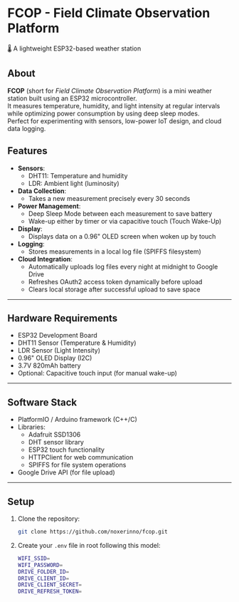 # FCOP - Field Climate Observation Platform    <!-- FCOP = Fait chaud ou pas ? -->

🌡️ A lightweight ESP32-based weather station

## About

**FCOP** (short for *Field Climate Observation Platform*) is a mini weather station built using an ESP32 microcontroller.  
It measures temperature, humidity, and light intensity at regular intervals while optimizing power consumption by using deep sleep modes.  
Perfect for experimenting with sensors, low-power IoT design, and cloud data logging.

## Features

- **Sensors**:
  - DHT11: Temperature and humidity
  - LDR: Ambient light (luminosity)
- **Data Collection**:
  - Takes a new measurement precisely every 30 seconds
- **Power Management**:
  - Deep Sleep Mode between each measurement to save battery
  - Wake-up either by timer or via capacitive touch (Touch Wake-Up)
- **Display**:
  - Displays data on a 0.96" OLED screen when woken up by touch
- **Logging**:
  - Stores measurements in a local log file (SPIFFS filesystem)
- **Cloud Integration**:
  - Automatically uploads log files every night at midnight to Google Drive
  - Refreshes OAuth2 access token dynamically before upload
  - Clears local storage after successful upload to save space

---

## Hardware Requirements

- ESP32 Development Board
- DHT11 Sensor (Temperature & Humidity)
- LDR Sensor (Light Intensity)
- 0.96" OLED Display (I2C)
- 3.7V 820mAh battery
- Optional: Capacitive touch input (for manual wake-up)

---

## Software Stack

- PlatformIO / Arduino framework (C++/C)
- Libraries:
  - Adafruit SSD1306
  - DHT sensor library
  - ESP32 touch functionality
  - HTTPClient for web communication
  - SPIFFS for file system operations
- Google Drive API (for file upload)

---

## Setup

1. Clone the repository:
   ```bash
   git clone https://github.com/noxerinno/fcop.git
   ```

2. Create your ```.env``` file in root following this model:
   ```bash
   WIFI_SSID=
   WIFI_PASSWORD=
   DRIVE_FOLDER_ID=
   DRIVE_CLIENT_ID=
   DRIVE_CLIENT_SECRET=
   DRIVE_REFRESH_TOKEN=
   ```